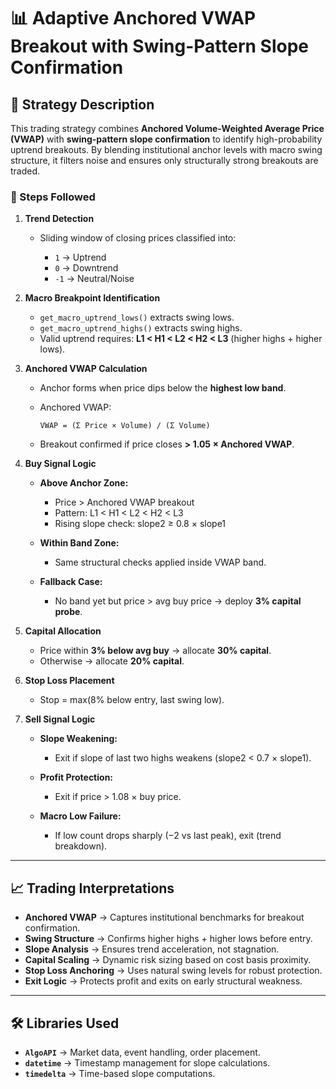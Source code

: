 # 📊 Adaptive Anchored VWAP Breakout with Swing-Pattern Slope Confirmation

## 📌 Strategy Description

This trading strategy combines **Anchored Volume-Weighted Average Price (VWAP)** with **swing-pattern slope confirmation** to identify high-probability uptrend breakouts. By blending institutional anchor levels with macro swing structure, it filters noise and ensures only structurally strong breakouts are traded.

### 🔹 Steps Followed

1. **Trend Detection**

   * Sliding window of closing prices classified into:

     * `1` → Uptrend
     * `0` → Downtrend
     * `-1` → Neutral/Noise

2. **Macro Breakpoint Identification**

   * `get_macro_uptrend_lows()` extracts swing lows.
   * `get_macro_uptrend_highs()` extracts swing highs.
   * Valid uptrend requires: **L1 < H1 < L2 < H2 < L3** (higher highs + higher lows).

3. **Anchored VWAP Calculation**

   * Anchor forms when price dips below the **highest low band**.
   * Anchored VWAP:

     ```
     VWAP = (Σ Price × Volume) / (Σ Volume)
     ```
   * Breakout confirmed if price closes **> 1.05 × Anchored VWAP**.

4. **Buy Signal Logic**

   * **Above Anchor Zone:**

     * Price > Anchored VWAP breakout
     * Pattern: L1 < H1 < L2 < H2 < L3
     * Rising slope check: slope2 ≥ 0.8 × slope1
   * **Within Band Zone:**

     * Same structural checks applied inside VWAP band.
   * **Fallback Case:**

     * No band yet but price > avg buy price → deploy **3% capital probe**.

5. **Capital Allocation**

   * Price within **3% below avg buy** → allocate **30% capital**.
   * Otherwise → allocate **20% capital**.

6. **Stop Loss Placement**

   * Stop = max(8% below entry, last swing low).

7. **Sell Signal Logic**

   * **Slope Weakening:**

     * Exit if slope of last two highs weakens (slope2 < 0.7 × slope1).
   * **Profit Protection:**

     * Exit if price > 1.08 × buy price.
   * **Macro Low Failure:**

     * If low count drops sharply (−2 vs last peak), exit (trend breakdown).

---

## 📈 Trading Interpretations

* **Anchored VWAP** → Captures institutional benchmarks for breakout confirmation.
* **Swing Structure** → Confirms higher highs + higher lows before entry.
* **Slope Analysis** → Ensures trend acceleration, not stagnation.
* **Capital Scaling** → Dynamic risk sizing based on cost basis proximity.
* **Stop Loss Anchoring** → Uses natural swing levels for robust protection.
* **Exit Logic** → Protects profit and exits on early structural weakness.

---

## 🛠️ Libraries Used

* **`AlgoAPI`** → Market data, event handling, order placement.
* **`datetime`** → Timestamp management for slope calculations.
* **`timedelta`** → Time-based slope computations.




